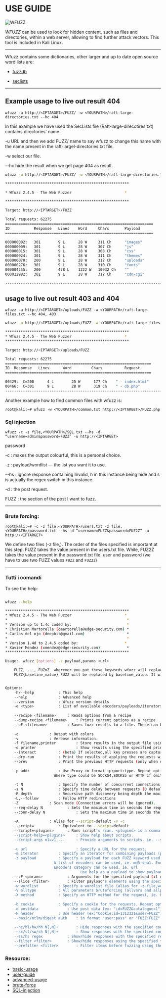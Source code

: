 # USE GUIDE

![WFUZZ](https://wfuzz.readthedocs.io/en/latest/_static/logo/wfuzz.svg)

*WFUZZ* can be used to look for hidden content, such as files and directories, within a web server, allowing to find further attack vectors.
This tool is included in Kali Linux.

---
Wfuzz contains some dictionaries, other larger and up to date open source word lists are:

* [fuzzdb](https://github.com/fuzzdb-project/fuzzdb)

* [seclists](https://github.com/danielmiessler/SecLists)

---

## Example usage to live out result 404

`wfuzz -u http://<IPTARGET>/FUZZ/ -w <YOURPATH>/raft-large-directories.txt --hc 404`

In this example we have used the SecLists file (Raft-large-direcotires.txt) contains directories' name.

-u URL and then we add FUZZ/ name to say wfuzz to change this name with the name present in the raft-largel-directories.txt file.

-w select our file.

--hc hide the result when we get page 404 as result.

```bash
wfuzz -u http://<IPTARGET>/FUZZ/ -w <YOURPATH>/raft-large-directories.txt --hc 404

********************************************************  

* Wfuzz 2.4.5 - The Web Fuzzer                        *  

********************************************************

Target: http://<IPTARGET>/FUZZ

Total requests: 62275
===================================================================
ID           Response   Lines    Word     Chars       Payload
===================================================================

000000002:   301        9 L      28 W     311 Ch      "images"
000000009:   301        9 L      28 W     307 Ch      "js"
000000015:   301        9 L      28 W     308 Ch      "css"
000000024:   301        9 L      28 W     311 Ch      "themes"
000000070:   200        9 L      28 W     312 Ch      "uploads"
000000276:   301        9 L      28 W     310 Ch      "fonts"
000004255:   200        478 L    1222 W   10932 Ch    ""
000022982:   301        9 L      28 W     312 Ch      "cdn-cgi"

-----------------------------------------------------------------------
```

## usage to live out result 403 and 404

`wfuzz -u http://<IPTARGET>/uploads/FUZZ -w <YOURPATH>/raft-large-files.txt --hc 404, 403`

```bash
wfuzz -u http://<IPTARGET>/uploads/FUZZ -w <YOURPATH>/raft-large-files.txt --hc 404, 403

********************************************************
* Wfuzz 2.4.5 - The Web Fuzzer                        *
********************************************************

Target: http://<IPTARGET>/uploads/FUZZ

Total requests: 62275
==================================================================
ID  Response   Lines      Word         Chars          Request
==================================================================

00429:  C=200      4 L        25 W      177 Ch    " - index.html"
00466:  C=301      9 L        28 W      319 Ch    " - db.php"
-----------------------------------------------------------------------
```

Another example how to find common files with wfuzz is:

`root@kali:~# wfuzz -w <YOURPATH>/common.txt http://<IPTARGET>/FUZZ.php`

### Sql injection

`wfuzz -c -z file,<YOURPATH>/SQL.txt --hs -d “username=admin&password=FUZZ” -u http://<IPTARGET>`

password

 -c : makes the output colourful, this is a personal choice.

 -z : payload/wordlist — the list you want it to use.

 --hs : ignore response containing Invalid, h in this instance being hide and s is actually the regex switch in this instance.

  -d : the post request.

  FUZZ : the section of the post I want to fuzz.

---

### Brute forcing:

`root@kali:~# -c -z file,<YOURPATH>/users.txt -z file,<YOURPATH>/password.txt --hs -d “username=FUZZ&password=FUZ2Z” -u http://<IPTARGET>`

We define two files (-z file,). The order of the files specified is important at this step. 
FUZZ takes the value present in the users.txt file. 
While, FUZ2Z takes the value present in the password.txt file.
user and password (we have to use two FUZZ values `FUZZ` and `FUZ2Z`)

---

### Tutti i comandi

To see the help:

```bash

wfuzz --help

********************************************************
* Wfuzz 2.4.5 - The Web Fuzzer                        *
*                                                      *
* Version up to 1.4c coded by:                         *
* Christian Martorella (cmartorella@edge-security.com) *
* Carlos del ojo (deepbit@gmail.com)                   *
*                                                      *
* Version 1.4d to 2.4.5 coded by:                     *
* Xavier Mendez (xmendez@edge-security.com)            *
********************************************************

Usage:  wfuzz [options] -z payload,params <url>

    FUZZ, ..., FUZnZ  wherever you put these keywords wfuzz will replace them with the values of the specified payload.
    FUZZ{baseline_value} FUZZ will be replaced by baseline_value. It will be the first request performed and could be used as a base for filtering.


Options:
    -h/--help           : This help
    --help              : Advanced help
    --version           : Wfuzz version details
    -e <type>           : List of available encoders/payloads/iterators/printers/scripts
   
    --recipe <filename>     : Reads options from a recipe
    --dump-recipe <filename>    : Prints current options as a recipe
    --oF <filename>         : Saves fuzz results to a file. These can be consumed later using the wfuzz payload.
   
    -c              : Output with colors
    -v              : Verbose information.
    -f filename,printer         : Store results in the output file using the specified printer (raw printer if omitted).
    -o printer                  : Show results using the specified printer.
    --interact          : (beta) If selected,all key presses are captured. This allows you to interact with the program.
    --dry-run           : Print the results of applying the requests without actually making any HTTP request.
    --prev              : Print the previous HTTP requests (only when using payloads generating fuzzresults)
   
    -p addr             : Use Proxy in format ip:port:type. Repeat option for using various proxies.
                      Where type could be SOCKS4,SOCKS5 or HTTP if omitted.
   
    -t N                : Specify the number of concurrent connections (10 default)
    -s N                : Specify time delay between requests (0 default)
    -R depth            : Recursive path discovery being depth the maximum recursion level.
    -L,--follow         : Follow HTTP redirections
    -Z              : Scan mode (Connection errors will be ignored).
    --req-delay N           : Sets the maximum time in seconds the request is allowed to take (CURLOPT_TIMEOUT). Default 90.
    --conn-delay N              : Sets the maximum time in seconds the connection phase to the server to take (CURLOPT_CONNECTTIMEOUT). Default 90.
   
    -A              : Alias for --script=default -v -c
    --script=           : Equivalent to --script=default
    --script=<plugins>      : Runs script's scan. <plugins> is a comma separated list of plugin-files or plugin-categories
    --script-help=<plugins>     : Show help about scripts.
    --script-args n1=v1,...     : Provide arguments to scripts. ie. --script-args grep.regex="<A href="(.*?)">"
   
    -u url                      : Specify a URL for the request.
    -m iterator         : Specify an iterator for combining payloads (product by default)
    -z payload          : Specify a payload for each FUZZ keyword used in the form of name[,parameter][,encoder].
                      A list of encoders can be used, ie. md5-sha1. Encoders can be chained, ie. md5@sha1.
                      Encoders category can be used. ie. url
                                  Use help as a payload to show payload plugin's details (you can filter using --slice)
    --zP <params>           : Arguments for the specified payload (it must be preceded by -z or -w).
    --slice <filter>        : Filter payload's elements using the specified expression. It must be preceded by -z.
    -w wordlist         : Specify a wordlist file (alias for -z file,wordlist).
    -V alltype          : All parameters bruteforcing (allvars and allpost). No need for FUZZ keyword.
    -X method           : Specify an HTTP method for the request, ie. HEAD or FUZZ
   
    -b cookie           : Specify a cookie for the requests. Repeat option for various cookies.
    -d postdata             : Use post data (ex: "id=FUZZ&catalogue=1")
    -H header           : Use header (ex:"Cookie:id=1312321&user=FUZZ"). Repeat option for various headers.
    --basic/ntlm/digest auth    : in format "user:pass" or "FUZZ:FUZZ" or "domain\FUZ2Z:FUZZ"
   
    --hc/hl/hw/hh N[,N]+        : Hide responses with the specified code/lines/words/chars (Use BBB for taking values from baseline)
    --sc/sl/sw/sh N[,N]+        : Show responses with the specified code/lines/words/chars (Use BBB for taking values from baseline)
    --ss/hs regex           : Show/hide responses with the specified regex within the content
    --filter <filter>       : Show/hide responses using the specified filter expression (Use BBB for taking values from baseline)
    --prefilter <filter>        : Filter items before fuzzing using the specified expression.
```

### Resource:

* [basic-usage](https://wfuzz.readthedocs.io/en/latest/user/basicusage.html)
* [user-guide](https://wfuzz.readthedocs.io/en/latest/)
* [advanced-usage](https://wfuzz.readthedocs.io/en/latest/user/advanced.html)
* [brute-force](https://securitybytes.io/wfuzz-using-the-web-brute-forcer-1bf8890db2f)
* [SQL-injection](https://medium.com/@scottc130/how-to-use-wfuzz-to-fuzz-web-applications-8594c11d59d1)
